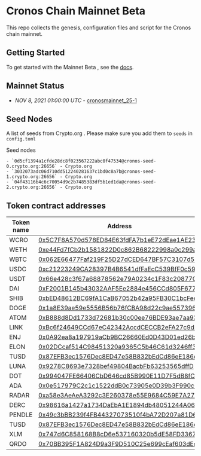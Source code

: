 # Cronos Chain Mainnet Beta

This repo collects the genesis, configuration files and script for the Cronos chain
mainnet.

## Getting Started

To get started with the Mainnet Beta , see the
[docs](https://cronos.crypto.org/docs/getting-started/cronos-mainnet.html).

## Mainnet Status

- _NOV 8, 2021 01:00:00 UTC_ - [cronosmainnet_25-1](./cronosmainnet_25-1)

## Seed Nodes

A list of seeds from Crypto.org . Please make sure you add them to `seeds` in `config.toml`

Seed nodes

```
- `0d5cf1394a1cfde28dc8f023567222abc0f47534@cronos-seed-0.crypto.org:26656` - Crypto.org
- `3032073adc06d710dd512240281637c1bd0c8a7b@cronos-seed-1.crypto.org:26656` - Crypto.org
- `04f43116b4c6c70054d9c2b7485383df5b1ed1da@cronos-seed-2.crypto.org:26656` - Crypto.org
```

## Token contract addresses

| Token name | Address                                                                                                                               | Decimal |
| ---------- | ------------------------------------------------------------------------------------------------------------------------------------- | ------- |
| WCRO       | [0x5C7F8A570d578ED84E63fdFA7b1eE72dEae1AE23](https://cronoscan.com/tokens/0x5C7F8A570d578ED84E63fdFA7b1eE72dEae1AE23/token-transfers) | 18      |
| WETH       | [0xe44Fd7fCb2b1581822D0c862B68222998a0c299a](https://cronoscan.com/tokens/0xe44Fd7fCb2b1581822D0c862B68222998a0c299a/token-transfers) | 18      |
| WBTC       | [0x062E66477Faf219F25D27dCED647BF57C3107d52](https://cronoscan.com/tokens/0x062E66477Faf219F25D27dCED647BF57C3107d52/token-transfers) | 8       |
| USDC       | [0xc21223249CA28397B4B6541dfFaEcC539BfF0c59](https://cronoscan.com/tokens/0xc21223249CA28397B4B6541dfFaEcC539BfF0c59/token-transfers) | 6       |
| USDT       | [0x66e428c3f67a68878562e79A0234c1F83c208770](https://cronoscan.com/tokens/0x66e428c3f67a68878562e79A0234c1F83c208770/token-transfers) | 6       |
| DAI        | [0xF2001B145b43032AAF5Ee2884e456CCd805F677D](https://cronoscan.com/tokens/0xF2001B145b43032AAF5Ee2884e456CCd805F677D/token-transfers) | 18      |
| SHIB       | [0xbED48612BC69fA1CaB67052b42a95FB30C1bcFee](https://cronoscan.com/tokens/0xbED48612BC69fA1CaB67052b42a95FB30C1bcFee/token-transfers) | 18      |
| DOGE       | [0x1a8E39ae59e5556B56b76fCBA98d22c9ae557396](https://cronoscan.com/tokens/0x1a8E39ae59e5556B56b76fCBA98d22c9ae557396/token-transfers) | 8       |
| ATOM       | [0xB888d8Dd1733d72681b30c00ee76BDE93ae7aa93](https://cronoscan.com/address/0xB888d8Dd1733d72681b30c00ee76BDE93ae7aa93/transactions)   | 6       |
| LINK       | [0xBc6f24649CCd67eC42342AccdCECCB2eFA27c9d9](https://cronoscan.com/address/0xBc6f24649CCd67eC42342AccdCECCB2eFA27c9d9/transactions)   | 18      |
| ENJ        | [0x0A92ea8a197919aCb9BC26660Ed0D43D01ed26b7](https://cronoscan.com/address/0x0A92ea8a197919aCb9BC26660Ed0D43D01ed26b7/transactions)   | 18      |
| ELON       | [0x02DCcaf514C98451320a9365C5b46C61d3246ff3](https://cronoscan.com/address/0x02DCcaf514C98451320a9365C5b46C61d3246ff3/transactions)   | 18      |
| TUSD       | [0x87EFB3ec1576Dec8ED47e58B832bEdCd86eE186e](https://cronoscan.com/address/0x87EFB3ec1576Dec8ED47e58B832bEdCd86eE186e/transactions)   | 18      |
| LUNA       | [0x9278C8693e7328bef49804BacbFb63253565dffD](https://cronoscan.com/address/0x9278C8693e7328bef49804BacbFb63253565dffD/transactions)   | 6       |
| DOT        | [0x994047FE66406CbD646cd85B990E11D7F5dB8fC7](https://cronoscan.com/address/0x994047FE66406CbD646cd85B990E11D7F5dB8fC7/transactions)   | 10      |
| ADA        | [0x0e517979C2c1c1522ddB0c73905e0D39b3F990c0](https://cronoscan.com/address/0x0e517979C2c1c1522ddB0c73905e0D39b3F990c0/transactions)   | 6       |
| RADAR      | [0xa58e3AeAeA3292c3E260378e55E9684C59E7A27a](https://cronoscan.com/address/0xa58e3AeAeA3292c3E260378e55E9684C59E7A27a/transactions)   | 18      |
| DERC       | [0x98616a1427a1734DaEbA1E1894db48051244A065](https://cronoscan.com/address/0x98616a1427a1734DaEbA1E1894db48051244A065/transactions)   | 18      |
| PENDLE     | [0x49c3bBB239f4FB44327073510f4bA72D207a81D6](https://cronoscan.com/address/0x49c3bBB239f4FB44327073510f4bA72D207a81D6/transactions)   | 18      |
| TUSD       | [0x87EFB3ec1576Dec8ED47e58B832bEdCd86eE186e](https://cronoscan.com/address/0x87EFB3ec1576Dec8ED47e58B832bEdCd86eE186e/transactions)   | 18      |
| XLM        | [0x747d6C858168B8cD6e537160320b5dE58FD3367C](https://cronoscan.com/address/0x747d6C858168B8cD6e537160320b5dE58FD3367C/transactions)   | 7       |
| QRDO       | [0x70BB395F1A824D9a3F9D510C25e699cEaf603dEc](https://cronoscan.com/address/0x70BB395F1A824D9a3F9D510C25e699cEaf603dEc/transactions)   | 8       |
